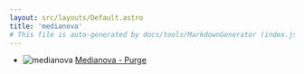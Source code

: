 ```yaml
---
layout: src/layouts/Default.astro
title: 'medianova'
# This file is auto-generated by docs/tools/MarkdownGenerator (index.js)
---
```


<ul>

<li>

![medianova](https://i.octopus.com/library/step-templates/medianova.png) [Medianova - Purge](/medianova/medianova-purge/)

</li>
        
</ul>

